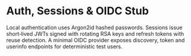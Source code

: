 # Auth, Sessions & OIDC Stub

Local authentication uses Argon2id hashed passwords. Sessions issue short‑lived JWTs signed with rotating RSA keys and refresh tokens with reuse detection. A minimal OIDC provider exposes discovery, token and userinfo endpoints for deterministic test users.

